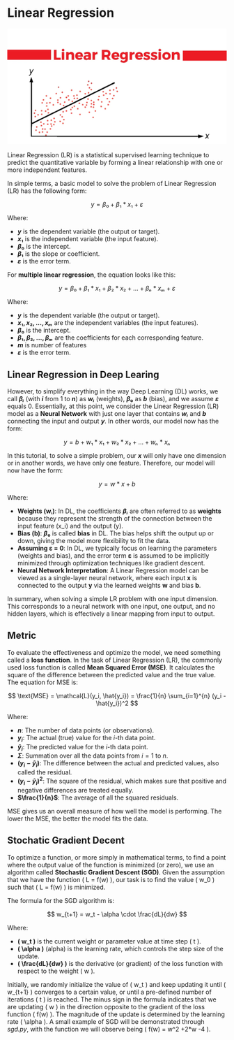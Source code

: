 # Linear Regression

![Image 1: Linear Regression](lr_img.png)

Linear Regression (LR) is a statistical supervised learning technique to predict the quantitative variable by forming a linear relationship with one or more independent features.

In simple terms, a basic model to solve the problem of Linear Regression (LR) has the following form:

$$
y = β₀ + β₁ * x₁ + ε
$$

Where:
- **$y$** is the dependent variable (the output or target).
- **$x₁$** is the independent variable (the input feature).
- **$β₀$** is the intercept.
- **$β₁$** is the slope or coefficient.
- **$ε$** is the error term.

For **multiple linear regression**, the equation looks like this:

$$
y = β₀ + β₁ * x₁ + β₂ * x₂ + ... + βₙ * xₘ + ε
$$

Where:
- **$y$** is the dependent variable (the output or target).
- **$x₁, x₂, ..., xₘ$** are the independent variables (the input features).
- **$β₀$** is the intercept.
- **$β₁, β₂, ..., βₘ$** are the coefficients for each corresponding feature.
- **$m$** is number of features
- **$ε$** is the error term.

## Linear Regression in Deep Learing

However, to simplify everything in the way Deep Learning (DL) works, we call **$βᵢ$** (with **$i$** from 1 to **$n$**) as **$wᵢ$** (weights), **$β₀$** as **$b$** (bias), and we assume **$ε$** equals 0. Essentially, at this point, we consider the Linear Regression (LR) model as a **Neural Network** with just one layer that contains **$wᵢ$** and **$b$** connecting the input and output **$y$**. In other words, our model now has the form:

$$
y = b + w₁ * x₁ + w₂ * x₂ + ... + wₙ * xₙ 
$$

In this tutorial, to solve a simple problem, our **$x$** will only have one dimension or in another words, we have only one feature. Therefore, our model will now have the form:

$$
y = w * x + b
$$

Where:

- **Weights (wᵢ)**: In DL, the coefficients **$βᵢ$** are often referred to as **weights** because they represent the strength of the connection between the input feature \(x_i\) and the output \(y\).
- **Bias (b)**: **$β₀$** is called **bias** in DL. The bias helps shift the output up or down, giving the model more flexibility to fit the data.
- **Assuming ε = 0**: In DL, we typically focus on learning the parameters (weights and bias), and the error term **ε** is assumed to be implicitly minimized through optimization techniques like gradient descent.
- **Neural Network Interpretation**: A Linear Regression model can be viewed as a single-layer neural network, where each input **x** is connected to the output **y** via the learned weights **w** and bias **b**.

In summary, when solving a simple LR problem with one input dimension. This corresponds to a neural network with one input, one output, and no hidden layers, which is effectively a linear mapping from input to output.

## Metric

To evaluate the effectiveness and optimize the model, we need something called a **loss function**. In the task of Linear Regression (LR), the commonly used loss function is called **Mean Squared Error (MSE)**. It calculates the square of the difference between the predicted value and the true value. The equation for MSE is:

$$
\text{MSE} = \mathcal{L}(y_i, \hat{y_i}) = \frac{1}{n} \sum_{i=1}^{n} (y_i - \hat{y_i})^2
$$

Where:
- **$n$**: The number of data points (or observations).
- **$y_i$**: The actual (true) value for the $i$-th data point.
- **$\hat{y}_i$**: The predicted value for the $i$-th data point.
- **$\Sigma$**: Summation over all the data points from $i = 1$ to $n$.
- **$(y_i - \hat{y}_i)$**: The difference between the actual and predicted values, also called the residual.
- **$(y_i - \hat{y}_i)^2$**: The square of the residual, which makes sure that positive and negative differences are treated equally.
- **$\frac{1}{n}$**: The average of all the squared residuals.

MSE gives us an overall measure of how well the model is performing. The lower the MSE, the better the model fits the data.

## Stochatic Gradient Decent

To optimize a function, or more simply in mathematical terms, to find a point where the output value of the function is minimized (or zero), we use an algorithm called **Stochastic Gradient Descent (SGD)**. Given the assumption that we have the function \( L = f(w) \), our task is to find the value \( w_0 \) such that \( L = f(w) \) is minimized.

The formula for the SGD algorithm is:

$$
w_{t+1} = w_t - \alpha \cdot \frac{dL}{dw}
$$

Where:
- **\( w_t \)** is the current weight or parameter value at time step \( t \).
- **\( \alpha \)** (alpha) is the learning rate, which controls the step size of the update.
- **\( \frac{dL}{dw} \)** is the derivative (or gradient) of the loss function with respect to the weight \( w \).

Initially, we randomly initialize the value of \( w_t \) and keep updating it until \( w_{t+1} \) converges to a certain value, or until a pre-defined number of iterations \( t \) is reached. The minus sign in the formula indicates that we are updating \( w \) in the direction opposite to the gradient of the loss function \( f(w) \). The magnitude of the update is determined by the learning rate \( \alpha \). A small example of SGD will be demonstrated through *sgd.py*, with the function we will observe being \( f(w) = w^2 +2*w -4 \).

